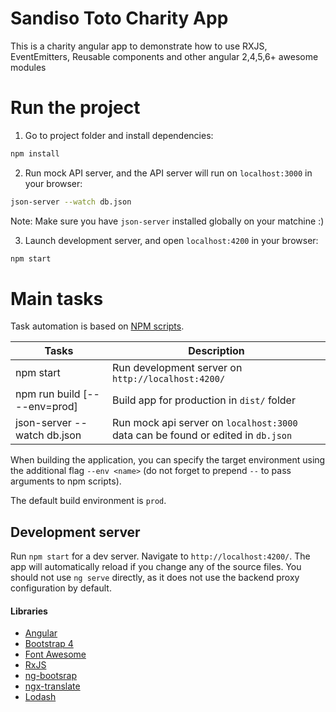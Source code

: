 # Sandiso Toto Charity App

This is a charity angular app to demonstrate how to use RXJS, EventEmitters, Reusable components and other angular 2,4,5,6+ awesome modules

# Run the project

1. Go to project folder and install dependencies:
 ```bash
 npm install
 ```

2. Run mock API server, and the API server will run on  `localhost:3000` in your browser:
 ```bash
 json-server --watch db.json
 ```
 Note: Make sure you have `json-server` installed globally on your matchine :)

3. Launch development server, and open `localhost:4200` in your browser:
 ```bash
 npm start
 ```

# Main tasks

Task automation is based on [NPM scripts](https://docs.npmjs.com/misc/scripts).

Tasks                         | Description
------------------------------|---------------------------------------------------------------------------------------
npm start                     | Run development server on `http://localhost:4200/`
npm run build [-- --env=prod] | Build app for production in `dist/` folder
json-server --watch db.json   | Run mock api server on `localhost:3000` data can be found or edited in `db.json`

When building the application, you can specify the target environment using the additional flag `--env <name>` (do not
forget to prepend `--` to pass arguments to npm scripts).

The default build environment is `prod`.

## Development server

Run `npm start` for a dev server. Navigate to `http://localhost:4200/`. The app will automatically reload if you change
any of the source files.
You should not use `ng serve` directly, as it does not use the backend proxy configuration by default.

#### Libraries

- [Angular](https://angular.io)
- [Bootstrap 4](https://getbootstrap.com)
- [Font Awesome](http://fontawesome.io)
- [RxJS](http://reactivex.io/rxjs)
- [ng-bootsrap](https://ng-bootstrap.github.io)
- [ngx-translate](https://github.com/ngx-translate/core)
- [Lodash](https://lodash.com)
